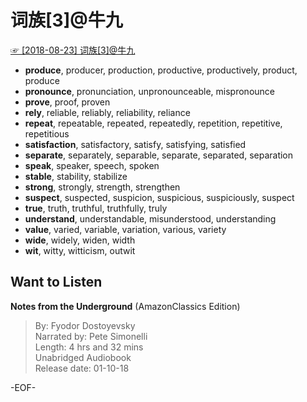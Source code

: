 # 词族[3]@牛九  
[☞ [2018-08-23] 词族[3]@牛九 ](https://mp.weixin.qq.com/s/KgeWgW533huLjT9IHrmf0Q)    
  
  
- **produce**, producer, production, productive, productively, product, produce  
- **pronounce**, pronunciation, unpronounceable, mispronounce  
- **prove**, proof, proven  
- **rely**, reliable, reliably, reliability, reliance  
- **repeat**, repeatable, repeated, repeatedly, repetition, repetitive, repetitious  
- **satisfaction**, satisfactory, satisfy, satisfying, satisfied  
- **separate**, separately, separable, separate, separated, separation  
- **speak**, speaker, speech, spoken  
- **stable**, stability, stabilize  
- **strong**, strongly, strength, strengthen  
- **suspect**, suspected, suspicion, suspicious, suspiciously, suspect  
- **true**, truth, truthful, truthfully, truly  
- **understand**, understandable, misunderstood, understanding  
- **value**, varied, variable, variation, various, variety  
- **wide**, widely, widen, width  
- **wit**, witty, witticism, outwit  
  
## Want to Listen  
**Notes from the Underground** (AmazonClassics Edition)  
>By: Fyodor Dostoyevsky  
Narrated by: Pete Simonelli  
Length: 4 hrs and 32 mins  
Unabridged Audiobook  
Release date: 01-10-18  
  
-EOF-  
